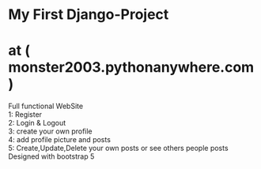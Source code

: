 # My First Django-Project
# at ( monster2003.pythonanywhere.com )
Full functional WebSite\
1: Register\
2: Login & Logout\
3: create your own profile\
4: add profile picture and posts\
5: Create,Update,Delete your own posts or see others people posts\
Designed with bootstrap 5
